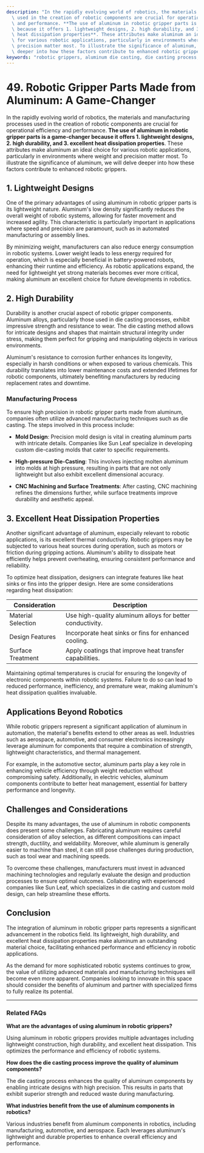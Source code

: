 ```yaml
---
description: "In the rapidly evolving world of robotics, the materials and manufacturing processes\
  \ used in the creation of robotic components are crucial for operational efficiency\
  \ and performance. **The use of aluminum in robotic gripper parts is a game-changer\
  \ because it offers 1. lightweight designs, 2. high durability, and 3. excellent\
  \ heat dissipation properties**. These attributes make aluminum an ideal choice\
  \ for various robotic applications, particularly in environments where weight and\
  \ precision matter most. To illustrate the significance of aluminum, we will delve\
  \ deeper into how these factors contribute to enhanced robotic grippers."
keywords: "robotic grippers, aluminum die casting, die casting process, heat dissipation performance"
---
```

# 49. Robotic Gripper Parts Made from Aluminum: A Game-Changer  

In the rapidly evolving world of robotics, the materials and manufacturing processes used in the creation of robotic components are crucial for operational efficiency and performance. **The use of aluminum in robotic gripper parts is a game-changer because it offers 1. lightweight designs, 2. high durability, and 3. excellent heat dissipation properties**. These attributes make aluminum an ideal choice for various robotic applications, particularly in environments where weight and precision matter most. To illustrate the significance of aluminum, we will delve deeper into how these factors contribute to enhanced robotic grippers.

## **1. Lightweight Designs**

One of the primary advantages of using aluminum in robotic gripper parts is its lightweight nature. Aluminum's low density significantly reduces the overall weight of robotic systems, allowing for faster movement and increased agility. This characteristic is particularly important in applications where speed and precision are paramount, such as in automated manufacturing or assembly lines. 

By minimizing weight, manufacturers can also reduce energy consumption in robotic systems. Lower weight leads to less energy required for operation, which is especially beneficial in battery-powered robots, enhancing their runtime and efficiency. As robotic applications expand, the need for lightweight yet strong materials becomes ever more critical, making aluminum an excellent choice for future developments in robotics.

## **2. High Durability**

Durability is another crucial aspect of robotic gripper components. Aluminum alloys, particularly those used in die casting processes, exhibit impressive strength and resistance to wear. The die casting method allows for intricate designs and shapes that maintain structural integrity under stress, making them perfect for gripping and manipulating objects in various environments.

Aluminum's resistance to corrosion further enhances its longevity, especially in harsh conditions or when exposed to various chemicals. This durability translates into lower maintenance costs and extended lifetimes for robotic components, ultimately benefiting manufacturers by reducing replacement rates and downtime.

### **Manufacturing Process**

To ensure high precision in robotic gripper parts made from aluminum, companies often utilize advanced manufacturing techniques such as die casting. The steps involved in this process include:

- **Mold Design**: Precision mold design is vital in creating aluminum parts with intricate details. Companies like Sun Leaf specialize in developing custom die-casting molds that cater to specific requirements.
  
- **High-pressure Die-Casting**: This involves injecting molten aluminum into molds at high pressure, resulting in parts that are not only lightweight but also exhibit excellent dimensional accuracy.

- **CNC Machining and Surface Treatments**: After casting, CNC machining refines the dimensions further, while surface treatments improve durability and aesthetic appeal.

## **3. Excellent Heat Dissipation Properties**

Another significant advantage of aluminum, especially relevant to robotic applications, is its excellent thermal conductivity. Robotic grippers may be subjected to various heat sources during operation, such as motors or friction during gripping actions. Aluminum's ability to dissipate heat efficiently helps prevent overheating, ensuring consistent performance and reliability.

To optimize heat dissipation, designers can integrate features like heat sinks or fins into the gripper design. Here are some considerations regarding heat dissipation:

| Consideration            | Description                                       |
|-------------------------|---------------------------------------------------|
| Material Selection      | Use high-quality aluminum alloys for better conductivity. |
| Design Features         | Incorporate heat sinks or fins for enhanced cooling. |
| Surface Treatment       | Apply coatings that improve heat transfer capabilities. |

Maintaining optimal temperatures is crucial for ensuring the longevity of electronic components within robotic systems. Failure to do so can lead to reduced performance, inefficiency, and premature wear, making aluminum's heat dissipation qualities invaluable.

## **Applications Beyond Robotics**

While robotic grippers represent a significant application of aluminum in automation, the material's benefits extend to other areas as well. Industries such as aerospace, automotive, and consumer electronics increasingly leverage aluminum for components that require a combination of strength, lightweight characteristics, and thermal management. 

For example, in the automotive sector, aluminum parts play a key role in enhancing vehicle efficiency through weight reduction without compromising safety. Additionally, in electric vehicles, aluminum components contribute to better heat management, essential for battery performance and longevity.

## **Challenges and Considerations**

Despite its many advantages, the use of aluminum in robotic components does present some challenges. Fabricating aluminum requires careful consideration of alloy selection, as different compositions can impact strength, ductility, and weldability. Moreover, while aluminum is generally easier to machine than steel, it can still pose challenges during production, such as tool wear and machining speeds.

To overcome these challenges, manufacturers must invest in advanced machining technologies and regularly evaluate the design and production processes to ensure optimal outcomes. Collaborating with experienced companies like Sun Leaf, which specializes in die casting and custom mold design, can help streamline these efforts.

## **Conclusion**

The integration of aluminum in robotic gripper parts represents a significant advancement in the robotics field. Its lightweight, high durability, and excellent heat dissipation properties make aluminum an outstanding material choice, facilitating enhanced performance and efficiency in robotic applications. 

As the demand for more sophisticated robotic systems continues to grow, the value of utilizing advanced materials and manufacturing techniques will become even more apparent. Companies looking to innovate in this space should consider the benefits of aluminum and partner with specialized firms to fully realize its potential.

---

### Related FAQs

**What are the advantages of using aluminum in robotic grippers?**

Using aluminum in robotic grippers provides multiple advantages including lightweight construction, high durability, and excellent heat dissipation. This optimizes the performance and efficiency of robotic systems.

**How does the die casting process improve the quality of aluminum components?**

The die casting process enhances the quality of aluminum components by enabling intricate designs with high precision. This results in parts that exhibit superior strength and reduced waste during manufacturing.

**What industries benefit from the use of aluminum components in robotics?**

Various industries benefit from aluminum components in robotics, including manufacturing, automotive, and aerospace. Each leverages aluminum's lightweight and durable properties to enhance overall efficiency and performance.
